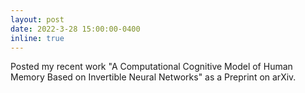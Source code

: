 ```yaml
---
layout: post
date: 2022-3-28 15:00:00-0400
inline: true
---
```


Posted my recent work "A Computational Cognitive Model of Human Memory Based on Invertible Neural Networks" as a Preprint on arXiv.